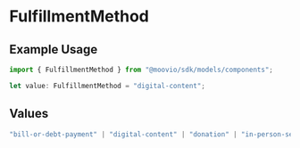 # FulfillmentMethod

## Example Usage

```typescript
import { FulfillmentMethod } from "@moovio/sdk/models/components";

let value: FulfillmentMethod = "digital-content";
```

## Values

```typescript
"bill-or-debt-payment" | "digital-content" | "donation" | "in-person-service" | "local-pickup-or-delivery" | "other" | "remote-service" | "shipped-physical-goods" | "subscription-or-membership"
```